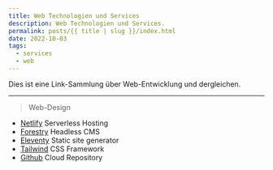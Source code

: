 ```yaml
---
title: Web Technologien und Services
description: Web Technologien und Services.
permalink: posts/{{ title | slug }}/index.html
date: 2022-10-03
tags:
  - services
  - web
---
```


Dies ist eine Link-Sammlung über Web-Entwicklung und dergleichen.

---
> Web-Design
- [Netlify][1] Serverless Hosting
- [Forestry][7] Headless CMS
- [Eleventy][2] Static site generator
- [Tailwind][3] CSS Framework 
- [Github][11] Cloud Repository [](https://github.com/)




[1]: <https://www.netlify.com/> "Netlify Hosting"
[2]: <https://www.11ty.dev/> "Eleventy Static Site Generator"
[3]: <https://tailwindcss.com/https://tailwindcss.com/> "Tailwind CSS"
[4]: < > " "
[5]: < > " "
[6]: < > " "
[7]: <https://forestry.io/docs> "Headless CMS"
[8]: < > " "
[9]: < > " "
[0]: < > " "
[11]: <https://github.com/> "Github Repositories "
[12]: < > " "
[13]: < > " "
[14]: <https://pouchdb.com/> "Javascript Database "
[15]: < > " "
[16]: < > " "
[17]: < > " "
[18]: < > " "
[19]: < > " "
[20]: < > " "
